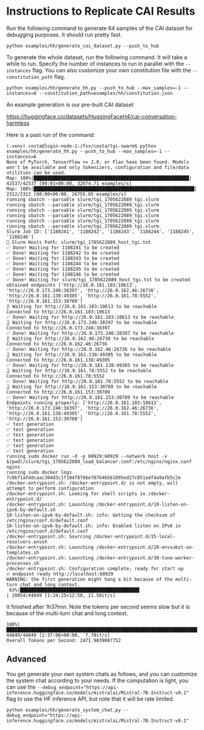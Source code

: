 # Instructions to Replicate CAI Results

Run the following command to generate 64 samples of the CAI dataset for debugging purposes. It should run pretty fast.

```
python examples/hh/generate_cai_dataset.py --push_to_hub
```

To generate the whole dataset, run the following command. It will take a while to run. Specify the number of instances to run in parallel with the `--instances` flag. You can also customize your own constitution file with the `--constitution_path` flag.

```
python examples/hh/generate_hh.py --push_to_hub --max_samples=-1 --instances=8 --constitution_path=examples/hh/constitution.json
```


An example generation is our pre-built CAI dataset

https://huggingface.co/datasets/HuggingFaceH4/cai-conversation-harmless


Here is a past run of the command:

```
(.venv) costa@login-node-1:/fsx/costa/tgi-swarm$ python examples/hh/generate_hh.py --push_to_hub --max_samples=-1 --instances=6
None of PyTorch, TensorFlow >= 2.0, or Flax have been found. Models won't be available and only tokenizers, configuration and file/data utilities can be used.
Map: 100%|█████████████████████████████████████████████████████████| 42537/42537 [00:01<00:00, 32074.71 examples/s]
Map: 100%|███████████████████████████████████████████████████████████| 2312/2312 [00:00<00:00, 26755.85 examples/s]
running sbatch --parsable slurm/tgi_1705622089_tgi.slurm
running sbatch --parsable slurm/tgi_1705622089_tgi.slurm
running sbatch --parsable slurm/tgi_1705622089_tgi.slurm
running sbatch --parsable slurm/tgi_1705622089_tgi.slurm
running sbatch --parsable slurm/tgi_1705622089_tgi.slurm
running sbatch --parsable slurm/tgi_1705622089_tgi.slurm
Slurm Job ID: ['1188241', '1188242', '1188243', '1188244', '1188245', '1188246']
📖 Slurm Hosts Path: slurm/tgi_1705622089_host_tgi.txt
✅ Done! Waiting for 1188241 to be created                                                                         
✅ Done! Waiting for 1188242 to be created                                                                         
✅ Done! Waiting for 1188243 to be created                                                                         
✅ Done! Waiting for 1188244 to be created                                                                         
✅ Done! Waiting for 1188245 to be created                                                                         
✅ Done! Waiting for 1188246 to be created                                                                         
✅ Done! Waiting for slurm/tgi_1705622089_host_tgi.txt to be created                                               
obtained endpoints ['http://26.0.161.103:10613', 'http://26.0.173.246:38397', 'http://26.0.162.46:26736', 'http://26.0.161.138:49305', 'http://26.0.161.78:5552', 'http://26.0.161.153:30709']
⡿ Waiting for http://26.0.161.103:10613 to be reachable
Connected to http://26.0.161.103:10613
✅ Done! Waiting for http://26.0.161.103:10613 to be reachable                                                     
⣽ Waiting for http://26.0.173.246:38397 to be reachable
Connected to http://26.0.173.246:38397
✅ Done! Waiting for http://26.0.173.246:38397 to be reachable                                                     
⣟ Waiting for http://26.0.162.46:26736 to be reachable
Connected to http://26.0.162.46:26736
✅ Done! Waiting for http://26.0.162.46:26736 to be reachable                                                      
⣽ Waiting for http://26.0.161.138:49305 to be reachable
Connected to http://26.0.161.138:49305
✅ Done! Waiting for http://26.0.161.138:49305 to be reachable                                                     
⣽ Waiting for http://26.0.161.78:5552 to be reachable
Connected to http://26.0.161.78:5552
✅ Done! Waiting for http://26.0.161.78:5552 to be reachable                                                       
⣽ Waiting for http://26.0.161.153:30709 to be reachable
Connected to http://26.0.161.153:30709
✅ Done! Waiting for http://26.0.161.153:30709 to be reachable                                                     
Endpoints running properly: ['http://26.0.161.103:10613', 'http://26.0.173.246:38397', 'http://26.0.162.46:26736', 'http://26.0.161.138:49305', 'http://26.0.161.78:5552', 'http://26.0.161.153:30709']
✅ test generation
✅ test generation
✅ test generation
✅ test generation
✅ test generation
✅ test generation
running sudo docker run -d -p 60929:60929 --network host -v $(pwd)/slurm/tgi_1705622089_load_balancer.conf:/etc/nginx/nginx.conf nginx
running sudo docker logs 7c0bf1afddcaac304d3c1f104f8f66e787646561095ed27c851adf4a9afb5c2e
/docker-entrypoint.sh: /docker-entrypoint.d/ is not empty, will attempt to perform configuration
/docker-entrypoint.sh: Looking for shell scripts in /docker-entrypoint.d/
/docker-entrypoint.sh: Launching /docker-entrypoint.d/10-listen-on-ipv6-by-default.sh
10-listen-on-ipv6-by-default.sh: info: Getting the checksum of /etc/nginx/conf.d/default.conf
10-listen-on-ipv6-by-default.sh: info: Enabled listen on IPv6 in /etc/nginx/conf.d/default.conf
/docker-entrypoint.sh: Sourcing /docker-entrypoint.d/15-local-resolvers.envsh
/docker-entrypoint.sh: Launching /docker-entrypoint.d/20-envsubst-on-templates.sh
/docker-entrypoint.sh: Launching /docker-entrypoint.d/30-tune-worker-processes.sh
/docker-entrypoint.sh: Configuration complete; ready for start up
🔥 endpoint ready http://localhost:60929
WARNING: the first generation might hang a bit because of the multi-turn chat and long context.
 63%|███████████████████████████████████████████▊                          | 28054/44849 [1:24:25<12:58, 21.58it/s]
```

It finished after 1h37min. Note the tokens per second seems slow but it is because of the multi-turn chat and long context.

```
100%|██████████████████████████████████████████████████████████████████████| 44849/44849 [1:37:06<00:00,  7.70it/s]
Overall Tokens per Second: 2471.9039087752
```



## Advanced


You get generate your own system chats as follows, and you can customize the system chat according to your needs. If the computation is light, you can use the `--debug_endpoint="https://api-inference.huggingface.co/models/mistralai/Mistral-7B-Instruct-v0.1"` flag to use the HF inference API, but note that it will be rate limited.


```
python examples/hh/generate_system_chat.py --debug_endpoint="https://api-inference.huggingface.co/models/mistralai/Mistral-7B-Instruct-v0.1"
```

